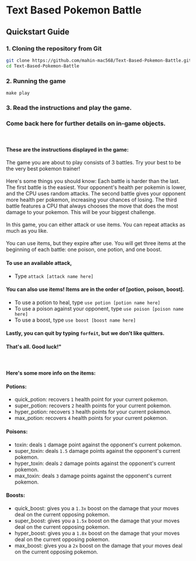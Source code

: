 # Text Based Pokemon Battle

## Quickstart Guide
### 1. Cloning the repository from Git
```bash
git clone https://github.com/mahin-mac568/Text-Based-Pokemon-Battle.git
cd Text-Based-Pokemon-Battle
```
### 2. Running the game 
```
make play
```
### 3. Read the instructions and play the game. 
### Come back here for further details on in-game objects. 
<p><br></p>

#### These are the instructions displayed in the game: 
    
<p>The game you are about to play consists of 3 battles. Try your best to be the very best pokemon trainer!<br>
    <br> 
   Here's some things you should know: Each battle is harder than the last. The first battle is the easiest. Your opponent's health per pokemin is lower, and the CPU uses random attacks. The second battle gives your opponent more health per pokemon, increasing your chances of losing. The third battle features a CPU that always chooses the move that does the most damage to your pokemon. This will be your biggest challenge. <br>
    <br> 
   In this game, you can either attack or use items. You can repeat attacks as much as you like. <br> 
    <br> 
   You can use items, but they expire after use. You will get three items at the beginning of each battle: one poison, one potion, and one boost.
    <br> </p>
    
#### To use an available attack, 
- Type ```attack [attack name here]```

#### You can also use items! Items are in the order of [potion, poison, boost].
- To use a potion to heal, type ```use potion [potion name here]```
- To use a poison against your opponent, type ```use poison [poison name here]```
- To use a boost, type ```use boost [boost name here]```

#### Lastly, you can quit by typing ```forfeit```, but we don't like quitters.

#### That's all. Good luck!"
<p><br></p>

#### Here's some more info on the items: 

#### Potions:
- quick_potion: recovers ```1``` health point for your current pokemon. 
- super_potion: recovers ```2``` health points for your current pokemon. 
- hyper_potion: recovers ```3``` health points for your current pokemon. 
- max_potion: recovers ```4``` health points for your current pokemon. 

#### Poisons:
- toxin: deals ```1``` damage point against the opponent's current pokemon. 
- super_toxin: deals ```1.5``` damage points against the opponent's current pokemon.
- hyper_toxin: deals ```2``` damage points against the opponent's current pokemon.
- max_toxin: deals ```3``` damage points against the opponent's current pokemon. 

#### Boosts:
- quick_boost: gives you a ```1.3x``` boost on the damage that your moves deal on the current opposing pokemon. 
- super_boost: gives you a ```1.5x``` boost on the damage that your moves deal on the current opposing pokemon. 
- hyper_boost: gives you a ```1.8x``` boost on the damage that your moves deal on the current opposing pokemon. 
- max_boost: gives you a ```2x``` boost on the damage that your moves deal on the current opposing pokemon. 
